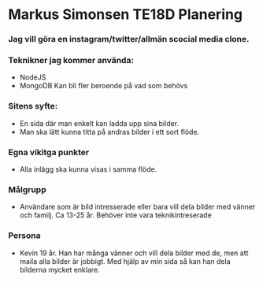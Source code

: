 # Markus Simonsen TE18D Planering

### Jag vill göra en instagram/twitter/allmän scocial media clone.

### Teknikner jag kommer använda:
- NodeJS
- MongoDB
Kan bli fler beroende på vad som behövs

### Sitens syfte:
- En sida där man enkelt kan ladda upp sina bilder.
- Man ska lätt kunna titta på andras bilder i ett sort flöde.

### Egna vikitga punkter
- Alla inlägg ska kunna visas i samma flöde.

### Målgrupp
- Användare som är bild intresserade eller bara vill dela bilder med vänner och familj. Ca 13-25 år. Behöver inte vara teknikintreserade

### Persona
- Kevin 19 år. Han har många vänner och vill dela bilder med de, men att maila alla bilder är jobbigt. Med hjälp av min sida så kan han dela bilderna mycket enklare.
